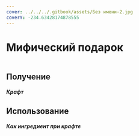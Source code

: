 ```yaml
---
cover: ../../../.gitbook/assets/Без имени-2.jpg
coverY: -234.63428174878555
---
```


# Мифический подарок

<figure><img src="../../../.gitbook/assets/gift_mythical_128.png" alt=""><figcaption></figcaption></figure>

## Получение

#### _Крафт_
## Использование

#### _Как ингредиент при крафте_


